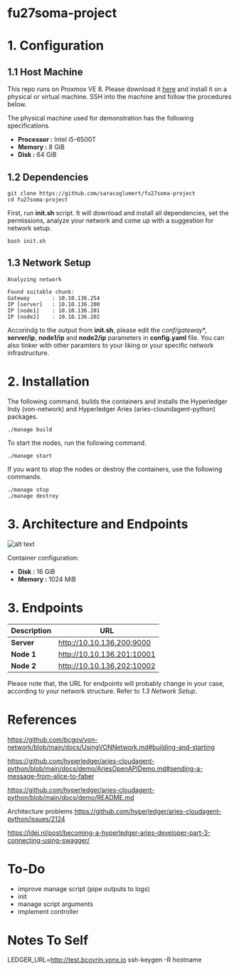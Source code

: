 # fu27soma-project

# 1. Configuration
## 1.1 Host Machine
This repo runs on Proxmox VE 8. Please download it [here](https://www.proxmox.com/en/proxmox-virtual-environment/overview) and install it on a physical or virtual machine. SSH into the machine and follow the procedures below.

The physical machine used for demonstration has the following specifications.
- **Processor :** Intel i5-6500T
- **Memory :** 8 GiB
- **Disk :** 64 GiB
## 1.2 Dependencies
```
git clone https://github.com/saracoglumert/fu27soma-project
cd fu27soma-project
```

First, run **init.sh** script. It will download and install all dependencies, set the permissions, analyze your network and come up with a suggestion for network setup.
```
bash init.sh
```

## 1.3 Network Setup
```
Analyzing network

Found suitable chunk:
Gateway       : 10.10.136.254
IP [server]   : 10.10.136.200
IP [node1]    : 10.10.136.201
IP [node2]    : 10.10.136.202
```

Accorindg to the output from **init.sh**, please edit the *conf/gateway**, **server/ip**, **node1/ip** and **node2/ip** parameters in **config.yaml** file. You can also tinker with other paramters to your liking or your specific network infrastructure.

# 2. Installation
The following command, builds the containers and installs the Hyperledger Indy (von-network) and Hyperledger Aries (aries-cloundagent-python) packages.
```
./manage build
```
To start the nodes, run the following command.
```
./manage start
```
If you want to stop the nodes or destroy the containers, use the following commands.
```
./manage stop
./manage destroy
```
# 3. Architecture and Endpoints
![alt text](https://github.com/saracoglumert/fu27soma-project/blob/main/thesis/img/arch.png)

Container configuration:
- **Disk :** 16 GiB
- **Memory :** 1024 MiB

# 3. Endpoints
| **Description**           | **URL**                         |
|---------------------------|---------------------------------|
| **Server**                | http://10.10.136.200:9000       |
| **Node 1**                | http://10.10.136.201:10001      |
| **Node 2**                | http://10.10.136.202:10002      |

Please note that, the URL for endpoints will probably change in your case, according to your network structure. Refer to *1.3 Network Setup*.

# References

https://github.com/bcgov/von-network/blob/main/docs/UsingVONNetwork.md#building-and-starting

https://github.com/hyperledger/aries-cloudagent-python/blob/main/docs/demo/AriesOpenAPIDemo.md#sending-a-message-from-alice-to-faber

https://github.com/hyperledger/aries-cloudagent-python/blob/main/docs/demo/README.md

Architecture problems
https://github.com/hyperledger/aries-cloudagent-python/issues/2124

https://ldej.nl/post/becoming-a-hyperledger-aries-developer-part-3-connecting-using-swagger/

# To-Do
- improve manage script (pipe outputs to logs)
- init
- manage script arguments
- implement controller

# Notes To Self
LEDGER_URL=http://test.bcovrin.vonx.io
ssh-keygen -R hostname